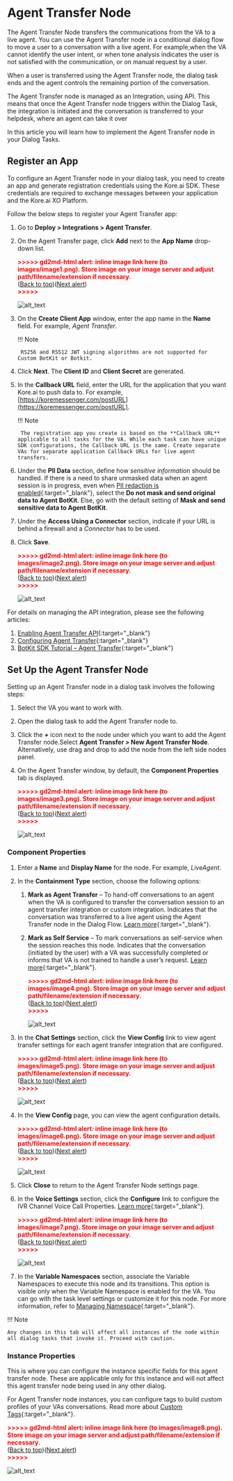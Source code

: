 # Agent Transfer Node

The Agent Transfer Node transfers the communications from the VA to a live agent. You can use the Agent Transfer node in a conditional dialog flow to move a user to a conversation with a live agent. For example,when  the VA cannot identify the user intent, or when tone analysis indicates the user is not satisfied with the communication, or on manual request by a user.

When a user is transferred using the Agent Transfer node, the dialog task ends and the agent controls the remaining portion of the conversation. 

The Agent Transfer node is managed as an Integration, using API. This means that once the Agent Transfer node triggers within the Dialog Task, the integration is initiated and the conversation is transferred to your helpdesk, where an agent can take it over

In this article you will learn how to implement the Agent Transfer node in your Dialog Tasks. 


## Register an App

To configure an Agent Transfer node in your dialog task, you need to create an app and generate registration credentials using the Kore.ai SDK. These credentials are required to exchange messages between your application and the Kore.ai XO Platform.

Follow the below steps to register your Agent Transfer app:

1. Go to **Deploy > Integrations > Agent Transfer**.
2. On the Agent Transfer page, click **Add** next to the **App Name** drop-down list.

    <p id="gdcalert1" ><span style="color: red; font-weight: bold">>>>>>  gd2md-html alert: inline image link here (to images/image1.png). Store image on your image server and adjust path/filename/extension if necessary. </span><br>(<a href="#">Back to top</a>)(<a href="#gdcalert2">Next alert</a>)<br><span style="color: red; font-weight: bold">>>>>> </span></p>

    ![alt_text](images/image1.png "image_tooltip")

3. On the **Create Client App** window, enter the app name in the **Name** field. For example, _Agent Transfer_.

    !!! Note
    
        RS256 and RS512 JWT signing algorithms are not supported for Custom BotKit or Botkit.

4. Click **Next**. The **Client ID** and **Client Secret** are generated.
5. In the **Callback URL** field, enter the URL for the application that you want Kore.ai to push data to. For example, [https://koremessenger.com/postURL](https://koremessenger.com/postURL).

    !!! Note
    
        The registration app you create is based on the **Callback URL** applicable to all tasks for the VA. While each task can have unique SDK configurations, the Callback URL is the same. Create separate VAs for separate application Callback URLs for live agent transfers.

6. Under the **PII Data** section, define how _sensitive information_ should be handled. If there is a need to share unmasked data when an agent session is in progress, even when [PII redaction is enabled](../../../../../app-settings/advanced-settings/pii-data-masking){:target="_blank"}, select the **Do not mask and send original data to Agent BotKit**. Else, go with the default setting of **Mask and send sensitive data to Agent BotKit**.
7. Under the **Access Using a Connector** section, indicate if your URL is behind a firewall and a _Connector_ has to be used.
8. Click **Save**.

    <p id="gdcalert2" ><span style="color: red; font-weight: bold">>>>>>  gd2md-html alert: inline image link here (to images/image2.png). Store image on your image server and adjust path/filename/extension if necessary. </span><br>(<a href="#">Back to top</a>)(<a href="#gdcalert3">Next alert</a>)<br><span style="color: red; font-weight: bold">>>>>> </span></p>

    ![alt_text](images/image2.png "image_tooltip")


For details on managing  the API integration, please see the following articles:

1. [Enabling Agent Transfer API](https://developer.kore.ai/docs/bots/api-guide/enabling-agent-transfer-api/){:target="_blank"}
2. [Configuring Agent Transfer](../../../../../app-settings/integrations/agents/how-to-configure-agent-transfer){:target="_blank"}
3. [BotKit SDK Tutorial – Agent Transfer](https://developer.kore.ai/docs/bots/sdks/botkit-sdk-tutorial-agent-transfer/){:target="_blank"}


## Set Up the Agent Transfer Node

Setting up an Agent Transfer node in a dialog task involves the following steps:

1. Select the VA you want to work with.
2. Open the dialog task to add the Agent Transfer node to.
3. Click the **+** icon next to the node under which you want to add the Agent Transfer node.Select **Agent Transfer > New Agent Transfer Node**. Alternatively, use drag and drop to add the node from the left side nodes panel.
4. On the Agent Transfer window, by default, the **Component Properties** tab is displayed.

    <p id="gdcalert3" ><span style="color: red; font-weight: bold">>>>>>  gd2md-html alert: inline image link here (to images/image3.png). Store image on your image server and adjust path/filename/extension if necessary. </span><br>(<a href="#">Back to top</a>)(<a href="#gdcalert4">Next alert</a>)<br><span style="color: red; font-weight: bold">>>>>> </span></p>

    ![alt_text](images/image3.png "image_tooltip")


### Component Properties

1. Enter a **Name** and **Display Name** for the node. For example, _LiveAgent_.
2. In the **Containment Type** section, choose the following options:
    1. **Mark as Agent Transfer** –  To hand-off conversations to an agent when the VA is configured to transfer the conversation session to an agent transfer integration or custom integration. Indicates that the conversation was transferred to a live agent using the Agent Transfer node in the Dialog Flow. [Learn more](../../../../../app-settings/integrations/agents/agent-transfer-integrations){:target="_blank"}.
    2. **Mark as Self Service** – To mark conversations as self-service when the session reaches this node. Indicates that the conversation (initiated by the user) with a VA was successfully completed or informs that VA is not trained to handle a user’s request. [Learn more](../../../../../analytics/automations/conversations-history/#conversations-history-dashboard){:target="_blank"}.

        <p id="gdcalert4" ><span style="color: red; font-weight: bold">>>>>>  gd2md-html alert: inline image link here (to images/image4.png). Store image on your image server and adjust path/filename/extension if necessary. </span><br>(<a href="#">Back to top</a>)(<a href="#gdcalert5">Next alert</a>)<br><span style="color: red; font-weight: bold">>>>>> </span></p>

        ![alt_text](images/image4.png "image_tooltip")

3. In the **Chat Settings** section, click the **View Config** link to view agent transfer settings for each agent transfer integration that are configured.

    <p id="gdcalert5" ><span style="color: red; font-weight: bold">>>>>>  gd2md-html alert: inline image link here (to images/image5.png). Store image on your image server and adjust path/filename/extension if necessary. </span><br>(<a href="#">Back to top</a>)(<a href="#gdcalert6">Next alert</a>)<br><span style="color: red; font-weight: bold">>>>>> </span></p>

    ![alt_text](images/image5.png "image_tooltip")

4. In the **View Config** page, you can view the agent configuration details.

    <p id="gdcalert6" ><span style="color: red; font-weight: bold">>>>>>  gd2md-html alert: inline image link here (to images/image6.png). Store image on your image server and adjust path/filename/extension if necessary. </span><br>(<a href="#">Back to top</a>)(<a href="#gdcalert7">Next alert</a>)<br><span style="color: red; font-weight: bold">>>>>> </span></p>

    ![alt_text](images/image6.png "image_tooltip")

5. Click **Close** to return to the Agent Transfer Node settings page.
6. In the **Voice Settings** section, click the **Configure** link to configure the IVR Channel Voice Call Properties. [Learn more](../../../../../channels/call-properties){:target="_blank"}.

    <p id="gdcalert7" ><span style="color: red; font-weight: bold">>>>>>  gd2md-html alert: inline image link here (to images/image7.png). Store image on your image server and adjust path/filename/extension if necessary. </span><br>(<a href="#">Back to top</a>)(<a href="#gdcalert8">Next alert</a>)<br><span style="color: red; font-weight: bold">>>>>> </span></p>

    ![alt_text](images/image7.png "image_tooltip")

7. In the **Variable Namespaces** section, associate the Variable Namespaces to execute this node and its transitions. This option is visible only when the Variable Namespace is enabled for the VA. You can go with the task level settings or customize it for this node. For more information, refer to [Managing Namespace](../../../../../app-settings/managing-namespace){:target="_blank"}.

!!! Note

    Any changes in this tab will affect all instances of the node within all dialog tasks that invoke it. Proceed with caution.


### Instance Properties

This is where you can configure the instance specific fields for this agent transfer node. These are applicable only for this instance and will not affect this agent transfer node being used in any other dialog.

For Agent Transfer node instances, you can configure tags to build custom profiles of your VAs conversations. Read more about [Custom Tags](../../../../../analytics/automation/custom-dashboard/custom-meta-tags){:target="_blank"}.

<p id="gdcalert8" ><span style="color: red; font-weight: bold">>>>>>  gd2md-html alert: inline image link here (to images/image8.png). Store image on your image server and adjust path/filename/extension if necessary. </span><br>(<a href="#">Back to top</a>)(<a href="#gdcalert9">Next alert</a>)<br><span style="color: red; font-weight: bold">>>>>> </span></p>

![alt_text](images/image8.png "image_tooltip")